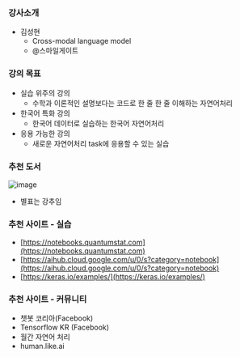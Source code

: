 ### 강사소개

- 김성현
	- Cross-modal language model
	- @스마일게이트

### 강의 목표

- 실습 위주의 강의
	- 수학과 이론적인 설명보다는 코드로 한 줄 한 줄 이해하는 자연어처리
- 한국어 특화 강의
	- 한국어 데이터로 실습하는 한국어 자연어처리
- 응용 가능한 강의
	- 새로운 자연어처리 task에 응용할 수 있는 실습



### 추천 도서

![image](https://user-images.githubusercontent.com/38639633/114337151-8a6b9d80-9b8b-11eb-8be4-84f4ce9a226d.png)

- 별표는 강추임



### 추천 사이트 - 실습

- [https://notebooks.quantumstat.com](https://notebooks.quantumstat.com)
- [https://aihub.cloud.google.com/u/0/s?category=notebook](https://aihub.cloud.google.com/u/0/s?category=notebook)
- [https://keras.io/examples/](https://keras.io/examples/)



### 추천 사이트 - 커뮤니티

- 챗봇 코리아(Facebook)
- Tensorflow KR (Facebook)
- 월간 자연어 처리
- human.like.ai





